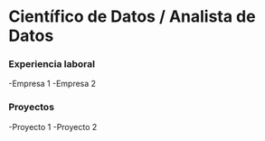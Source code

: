 # Científico de Datos / Analista de Datos


### Experiencia laboral
-Empresa 1
-Empresa 2


### Proyectos
-Proyecto 1
-Proyecto 2
